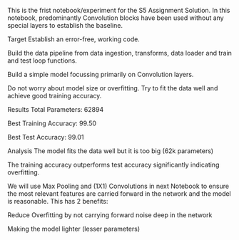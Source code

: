 This is the frist notebook/experiment for the S5 Assignment Solution. 
In this notebook, predominantly Convolution blocks have been used without any special layers to establish the baseline. 

Target
Establish an error-free, working code.

Build the data pipeline from data ingestion, transforms, data loader and train and test loop functions.

Build a simple model focussing primarily on Convolution layers.

Do not worry about model size or overfitting. Try to fit the data well and achieve good training accuracy.

Results
Total Parameters: 62894

Best Training Accuracy: 99.50

Best Test Accuracy: 99.01

Analysis
The model fits the data well but it is too big (62k parameters)

The training accuracy outperforms test accuracy significantly indicating overfitting.

We will use Max Pooling and (1X1) Convolutions in next Notebook to ensure the most relevant features are carried forward in the network and the model is reasonable. This has 2 benefits:

Reduce Overfitting by not carrying forward noise deep in the network

Making the model lighter (lesser parameters)
